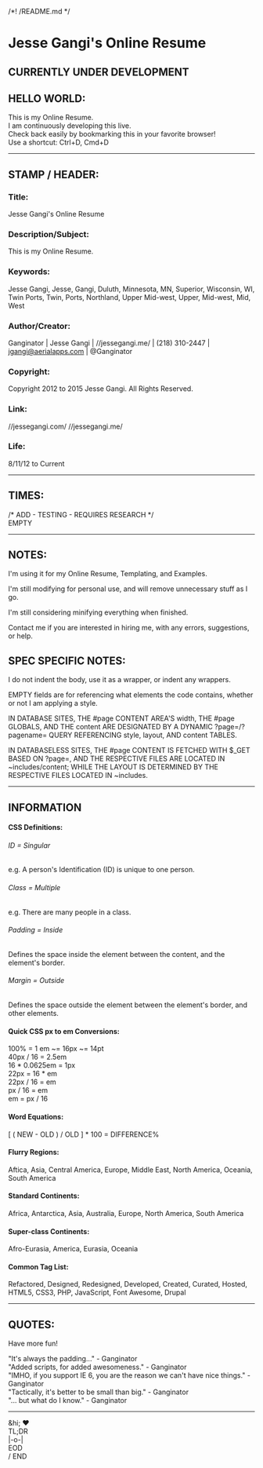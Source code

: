 /*! /README.md */


Jesse Gangi's Online Resume
======================


## CURRENTLY UNDER DEVELOPMENT ##


## HELLO WORLD:


This is my Online Resume.  
I am continuously developing this live.  
Check back easily by bookmarking this in your favorite browser!  
Use a shortcut: Ctrl+D, Cmd+D


***


## STAMP / HEADER:


### Title:
Jesse Gangi's Online Resume

### Description/Subject:
This is my Online Resume.

### Keywords:
Jesse Gangi, Jesse, Gangi, Duluth, Minnesota, MN, Superior, Wisconsin, WI, Twin Ports, Twin, Ports, Northland, Upper Mid-west, Upper, Mid-west, Mid, West

### Author/Creator:
Ganginator | Jesse Gangi | //jessegangi.me/ | (218) 310-2447 | jgangi@aerialapps.com | @Ganginator

### Copyright:
Copyright 2012 to 2015 Jesse Gangi. All Rights Reserved.

### Link:
//jessegangi.com/
//jessegangi.me/

### Life:
8/11/12 to Current


***


## TIMES:


/* ADD - TESTING - REQUIRES RESEARCH */  
EMPTY


***


## NOTES:

I'm using it for my Online Resume, Templating, and Examples.

I'm still modifying for personal use, and will remove unnecessary stuff as I go.

I'm still considering minifying everything when finished. 

Contact me if you are interested in hiring me, with any errors, suggestions, or help.


## SPEC SPECIFIC NOTES:

I do not indent the body, use it as a wrapper, or indent any wrappers.

EMPTY fields are for referencing what elements the code contains, whether or not I am applying a style.

IN DATABASE SITES, THE #page CONTENT AREA'S width, THE #page GLOBALS, AND THE content ARE DESIGNATED BY A DYNAMIC ?page=/?pagename= QUERY REFERENCING style, layout, AND content TABLES.

IN DATABASELESS SITES, THE #page CONTENT IS FETCHED WITH $_GET BASED ON ?page=, AND THE RESPECTIVE FILES ARE LOCATED IN ~includes/content; WHILE THE LAYOUT IS DETERMINED BY THE RESPECTIVE FILES LOCATED IN ~includes.


***


## INFORMATION


#### CSS Definitions:


###### ID = Singular
e.g. A person's Identification (ID) is unique to one person.

###### Class = Multiple
e.g. There are many people in a class.

###### Padding = Inside
Defines the space inside the element between the content, and the element's border.

###### Margin = Outside
Defines the space outside the element between the element's border, and other elements.


#### Quick CSS px to em Conversions:

100% = 1 em ~= 16px ~= 14pt  
40px / 16 = 2.5em  
16 * 0.0625em = 1px  
22px = 16 * em  
22px / 16 = em  
px / 16 = em  
em = px / 16


#### Word Equations:

[ ( NEW - OLD ) / OLD ] * 100 = DIFFERENCE%


#### Flurry Regions:
Aftica, Asia, Central America, Europe, Middle East, North America, Oceania, South America

#### Standard Continents:
Africa, Antarctica, Asia, Australia, Europe, North America, South America

#### Super-class Continents:
Afro-Eurasia, America, Eurasia, Oceania

#### Common Tag List:
Refactored, Designed, Redesigned, Developed, Created, Curated, Hosted, HTML5, CSS3, PHP, JavaScript, Font Awesome, Drupal


***


## QUOTES:


Have more fun!

"It's always the padding..." - Ganginator  
"Added scripts, for added awesomeness." - Ganginator  
"IMHO, if you support IE 6, you are the reason we can't have nice things." - Ganginator  
"Tactically, it's better to be small than big." - Ganginator  
"... but what do I know." - Ganginator  


***


&hi;
&hearts;  
TL;DR  
|-o-|  
EOD  
/ END


